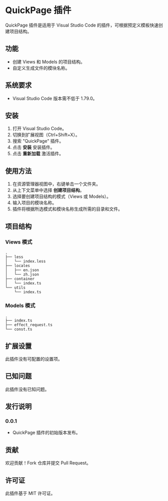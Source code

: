 # QuickPage 插件

QuickPage 插件是适用于 Visual Studio Code 的插件，可根据预定义模板快速创建项目结构。

## 功能

- 创建 Views 和 Models 的项目结构。
- 自定义生成文件的模块名称。

## 系统要求

- Visual Studio Code 版本需不低于 1.79.0。

## 安装

1. 打开 Visual Studio Code。
2. 切换到扩展视图（Ctrl+Shift+X）。
3. 搜索 "QuickPage" 插件。
4. 点击 **安装** 安装插件。
5. 点击 **重新加载** 激活插件。

## 使用方法

1. 在资源管理器视图中，右键单击一个文件夹。
2. 从上下文菜单中选择 **创建项目结构**。
3. 选择要创建项目结构的模式（Views 或 Models）。
4. 输入项目的模块名称。
5. 插件将根据所选模式和模块名称生成所需的目录和文件。

## 项目结构

### Views 模式

```
.
├── less
│   └── index.less
├── locales
│   ├── en.json
│   └── zh.json
├── container
│   └── index.ts
└── utils
    └── index.ts
```

### Models 模式

```
.
├── index.ts
├── effect_request.ts
└── const.ts
```

## 扩展设置

此插件没有可配置的设置项。

## 已知问题

此插件没有已知问题。

## 发行说明

### 0.0.1

- QuickPage 插件的初始版本发布。

## 贡献

欢迎贡献！Fork 仓库并提交 Pull Request。

## 许可证

此插件基于 MIT 许可证。
